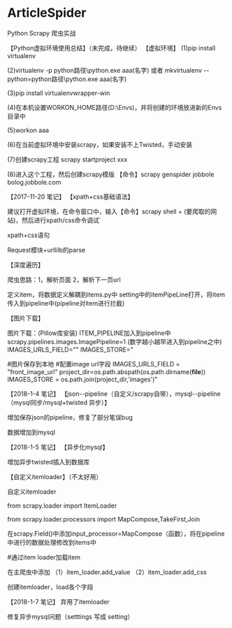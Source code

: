 # ArticleSpider
Python Scrapy 爬虫实战

【Python虚拟环境使用总结】（未完成，待继续）
【虚拟环境】
(1)pip install virtualenv

(2)virtualenv -p python路径\python.exe aaa(名字) 或者  mkvirtualenv --python=python路径\python.exe aaa(名字)

(3)pip install virtualenvwrapper-win

(4)在本机设置WORKON_HOME路径(D:\Envs)，并将创建的环境放进新的Envs目录中

(5)workon aaa

(6)在当前虚拟环境中安装scrapy，如果安装不上Twisted，手动安装

(7)创建scrapy工程   scrapy startproject xxx

(8)进入这个工程，然后创建scrapy模版   【命令】scrapy genspider jobbole bolog.jobbole.com

【2017-11-20 笔记】
【xpath+css基础语法】

建议打开虚拟环境，在命令窗口中，输入【命令】scrapy shell + (要爬取的网站)，然后进行xpath/css命令调试`

xpath+css语句

Request模块+urllilb的parse

【深度遍历】

爬虫思路：1，解析页面 2，解析下一页url

定义item，将数据定义解耦到items.py中 setting中的itemPipeLine打开，将item传入到pipeline中(pipeline对item进行拦截)

【图片下载】

图片下载：(Pillow库安装)
    ITEM_PIPELINE加入到pipeline中
    scrapy.pipelines.images.ImagePipeline=1 (数字越小越早进入到pipeline之中)
    IMAGES_URLS_FIELD=""
    IMAGES_STORE="

#图片保存到本地
#配置image url字段
IMAGES_URLS_FIELD = "front_image_url"
project_dir=os.path.abspath(os.path.dirname(__file__))
IMAGES_STORE = os.path.join(project_dir,'images')"
    
【2018-1-4 笔记】
【json--pipeline（自定义/scrapy自带），mysql--pipeline（mysql同步/mysql+twisted 异步）】

增加保存json的pipeline，修复了部分笔误bug

数据增加到mysql

【2018-1-5 笔记】
【异步化mysql】

增加异步twisted插入到数据库

【自定义itemloader】（不太好用）

自定义itemloader

from scrapy.loader import ItemLoader

from scrapy.loader.processors import MapCompose,TakeFirst,Join

在scrapy.Field()中添加input_processor=MapCompose（函数），将在pipeline中进行的数据处理修改到items中

#通过item loader加载item

在主爬虫中添加
（1）item_loader.add_value
（2）item_loader.add_css

创建itemloader，load各个字段

【2018-1-7 笔记】
弃用了itemloader

修复异步mysql问题（setttings 写成 setting）
    

